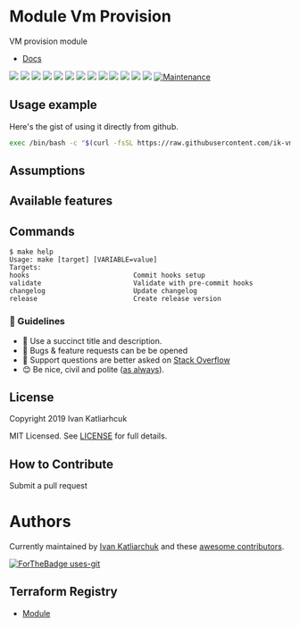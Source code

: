 # Module Vm Provision

VM provision module

- [Docs](http://ik-vms-dockers.viewdocs.io/vms-provision/)

[![](https://img.shields.io/github/license/ik-vms-dockers/vms-provision)](https://github.com/ik-vms-dockers/vms-provision)
![](https://img.shields.io/github/v/tag/ik-vms-dockers/vms-provision)
[![](https://img.shields.io/github/workflow/status/ik-vms-dockers/vms-provision/validator/master)](https://github.com/ik-vms-dockers/vms-provision/actions?query=is%3Acompleted)
![](https://github.com/ik-vms-dockers/vms-provision/workflows/validator/badge.svg)
![](https://img.shields.io/issues/github/ik-vms-dockers/vms-provision)
![](https://img.shields.io/github/issues/ik-vms-dockers/vms-provision)
![](https://img.shields.io/github/issues-closed/ik-vms-dockers/vms-provision)
[![](https://img.shields.io/github/languages/code-size/ik-vms-dockers/vms-provision)](https://github.com/ik-vms-dockers/vms-provision)
[![](https://img.shields.io/github/repo-size/ik-vms-dockers/vms-provision)](https://github.com/ik-vms-dockers/vms-provision)
![](https://img.shields.io/github/languages/top/ik-vms-dockers/vms-provision?color=green&logo=terraform&logoColor=blue)
![](https://img.shields.io/github/commit-activity/m/ik-vms-dockers/vms-provision)
![](https://img.shields.io/github/contributors/ik-vms-dockers/vms-provision)
![](https://img.shields.io/github/last-commit/ik-vms-dockers/vms-provision)
[![Maintenance](https://img.shields.io/badge/Maintenu%3F-oui-green.svg)](https://GitHub.com/ik-vms-dockers/vms-provision/graphs/commit-activity)

## Usage example

Here's the gist of using it directly from github.

```sh
exec /bin/bash -c "$(curl -fsSL https://raw.githubusercontent.com/ik-vms-dockers/vms-provision/master/example/001.install.sh)"
```

## Assumptions

## Available features

## Commands

<!-- START makefile-doc -->
```
$ make help
Usage: make [target] [VARIABLE=value]
Targets:
hooks                          Commit hooks setup
validate                       Validate with pre-commit hooks
changelog                      Update changelog
release                        Create release version
```
<!-- END makefile-doc -->

### :memo: Guidelines

 - :memo: Use a succinct title and description.
 - :bug: Bugs & feature requests can be be opened
 - :signal_strength: Support questions are better asked on [Stack Overflow](https://stackoverflow.com/)
 - :blush: Be nice, civil and polite ([as always](http://contributor-covenant.org/version/1/4/)).

## License

Copyright 2019 Ivan Katliarhcuk

MIT Licensed. See [LICENSE](./LICENSE) for full details.

## How to Contribute

Submit a pull request

# Authors

Currently maintained by [Ivan Katliarchuk](https://github.com/ivankatliarchuk) and these [awesome contributors](https://github.com/ik-vms-dockers/vms-provision/graphs/contributors).

[![ForTheBadge uses-git](http://ForTheBadge.com/images/badges/uses-git.svg)](https://GitHub.com/)

## Terraform Registry

- [Module](https://registry.terraform.io/modules/terraform-module/todo)
